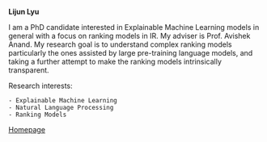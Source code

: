 **Lijun Lyu**

I am a PhD candidate interested in Explainable Machine Learning models in general with a focus on ranking models in IR. My adviser is Prof. Avishek Anand. My research goal is to understand complex ranking models particularly the ones assisted by large pre-training language models, and taking a further attempt to make the ranking models intrinsically transparent.


Research interests:

	- Explainable Machine Learning
	- Natural Language Processing
	- Ranking Models

[Homepage](https://www.wis.ewi.tudelft.nl/lyu)
